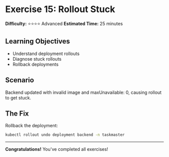 # Exercise 15: Rollout Stuck

**Difficulty:** ⭐⭐⭐⭐ Advanced
**Estimated Time:** 25 minutes

## Learning Objectives

- Understand deployment rollouts
- Diagnose stuck rollouts
- Rollback deployments

## Scenario

Backend updated with invalid image and maxUnavailable: 0, causing rollout to get stuck.

## The Fix

Rollback the deployment:
```bash
kubectl rollout undo deployment backend -n taskmaster
```

---
**Congratulations!** You've completed all exercises!
